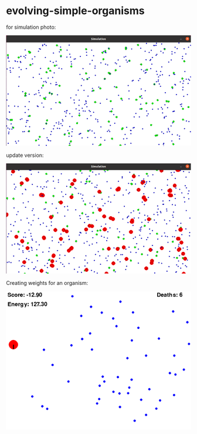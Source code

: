 # evolving-simple-organisms





for simulation photo:

![simulation](imgs/simulation.png)



update version:

![simulation_update](imgs/simulation-update.png)



Creating weights for an organism:

![simulation_update](imgs/Creating_weights_for_an_organism.png)

